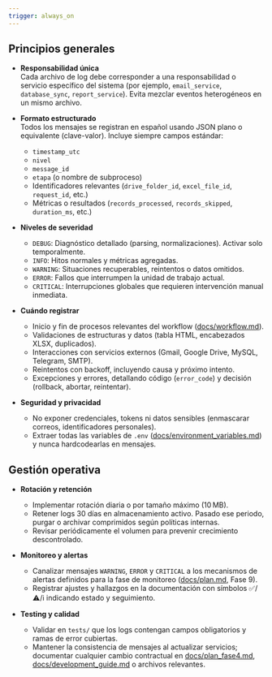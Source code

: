 ```yaml
---
trigger: always_on
---
```


## Principios generales

- **Responsabilidad única**  
  Cada archivo de log debe corresponder a una responsabilidad o servicio específico del sistema (por ejemplo, `email_service`, `database_sync`, `report_service`). Evita mezclar eventos heterogéneos en un mismo archivo.

- **Formato estructurado**  
  Todos los mensajes se registran en español usando JSON plano o equivalente (clave-valor). Incluye siempre campos estándar:
  - `timestamp_utc`
  - `nivel`
  - `message_id`
  - `etapa` (o nombre de subproceso)
  - Identificadores relevantes (`drive_folder_id`, `excel_file_id`, `request_id`, etc.)
  - Métricas o resultados (`records_processed`, `records_skipped`, `duration_ms`, etc.)

- **Niveles de severidad**  
  - `DEBUG`: Diagnóstico detallado (parsing, normalizaciones). Activar solo temporalmente.
  - `INFO`: Hitos normales y métricas agregadas.
  - `WARNING`: Situaciones recuperables, reintentos o datos omitidos.
  - `ERROR`: Fallos que interrumpen la unidad de trabajo actual.
  - `CRITICAL`: Interrupciones globales que requieren intervención manual inmediata.

- **Cuándo registrar**  
  - Inicio y fin de procesos relevantes del workflow ([docs/workflow.md](cci:7://file:///c:/y/docs/workflow.md:0:0-0:0)).
  - Validaciones de estructuras y datos (tabla HTML, encabezados XLSX, duplicados).
  - Interacciones con servicios externos (Gmail, Google Drive, MySQL, Telegram, SMTP).
  - Reintentos con backoff, incluyendo causa y próximo intento.
  - Excepciones y errores, detallando código (`error_code`) y decisión (rollback, abortar, reintentar).

- **Seguridad y privacidad**  
  - No exponer credenciales, tokens ni datos sensibles (enmascarar correos, identificadores personales).
  - Extraer todas las variables de `.env` ([docs/environment_variables.md](cci:7://file:///c:/y/docs/environment_variables.md:0:0-0:0)) y nunca hardcodearlas en mensajes.

## Gestión operativa

- **Rotación y retención**  
  - Implementar rotación diaria o por tamaño máximo (10 MB).
  - Retener logs 30 días en almacenamiento activo. Pasado ese periodo, purgar o archivar comprimidos según políticas internas.
  - Revisar periódicamente el volumen para prevenir crecimiento descontrolado.

- **Monitoreo y alertas**  
  - Canalizar mensajes `WARNING`, `ERROR` y `CRITICAL` a los mecanismos de alertas definidos para la fase de monitoreo ([docs/plan.md](cci:7://file:///c:/y/docs/plan.md:0:0-0:0), Fase 9).
  - Registrar ajustes y hallazgos en la documentación con símbolos ✅/⚠️/ℹ️ indicando estado y seguimiento.

- **Testing y calidad**  
  - Validar en `tests/` que los logs contengan campos obligatorios y ramas de error cubiertas.
  - Mantener la consistencia de mensajes al actualizar servicios; documentar cualquier cambio contractual en [docs/plan_fase4.md](cci:7://file:///c:/y/docs/plan_fase4.md:0:0-0:0), [docs/development_guide.md](cci:7://file:///c:/y/docs/development_guide.md:0:0-0:0) o archivos relevantes.